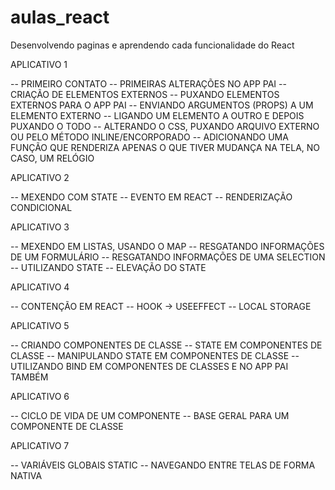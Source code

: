 # aulas_react
Desenvolvendo paginas e aprendendo cada funcionalidade do React



APLICATIVO 1

-- PRIMEIRO CONTATO
-- PRIMEIRAS ALTERAÇÕES NO APP PAI
-- CRIAÇÃO DE ELEMENTOS EXTERNOS
-- PUXANDO ELEMENTOS EXTERNOS PARA O APP PAI
-- ENVIANDO ARGUMENTOS (PROPS) A UM ELEMENTO EXTERNO
-- LIGANDO UM ELEMENTO A OUTRO E DEPOIS PUXANDO O TODO
-- ALTERANDO O CSS, PUXANDO ARQUIVO EXTERNO OU PELO MÉTODO INLINE/ENCORPORADO
-- ADICIONANDO UMA FUNÇÃO QUE RENDERIZA APENAS O QUE TIVER MUDANÇA NA TELA,
NO CASO, UM RELÓGIO

APLICATIVO 2

-- MEXENDO COM STATE
-- EVENTO EM REACT
-- RENDERIZAÇÃO CONDICIONAL

APLICATIVO 3

-- MEXENDO EM LISTAS, USANDO O MAP
-- RESGATANDO INFORMAÇÕES DE UM FORMULÁRIO
-- RESGATANDO INFORMAÇÕES DE UMA SELECTION
-- UTILIZANDO STATE
-- ELEVAÇÃO DO STATE

APLICATIVO 4

-- CONTENÇÃO EM REACT
-- HOOK -> USEEFFECT
-- LOCAL STORAGE

APLICATIVO 5

-- CRIANDO COMPONENTES DE CLASSE
-- STATE EM COMPONENTES DE CLASSE
-- MANIPULANDO STATE EM COMPONENTES DE CLASSE
-- UTILIZANDO BIND EM COMPONENTES DE CLASSES
E NO APP PAI TAMBÉM

APLICATIVO 6

-- CICLO DE VIDA DE UM COMPONENTE
-- BASE GERAL PARA UM COMPONENTE DE CLASSE

APLICATIVO 7

-- VARIÁVEIS GLOBAIS STATIC
-- NAVEGANDO ENTRE TELAS DE FORMA NATIVA
